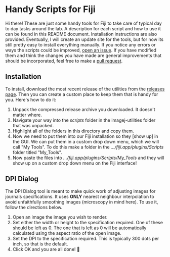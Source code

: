 # Handy Scripts for Fiji
Hi there! These are just some handy tools for Fiji to take care of typical day to day tasks around the lab. A description for each script and how to use it can be found in this README document. Installation instructions are also provided. Eventually, I will create an update site for the tools, but for now its still pretty easy to install everything manually. If you notice any errors or ways the scripts could be improved, [open an issue](https://github.com/ScienceToolkit/imagej-utilities/issues). If you have modified them and think the changes you have made are general improvements that should be incorporated, feel free to make a [pull request](https://yangsu.github.io/pull-request-tutorial/).

## Installation
To install, download the most recent release of the utilities from the [releases page](https://github.com/ScienceToolkit/imagej-utilities/releases). Then you can create a custom place to keep them that is handy for you. Here's how to do it:
1. Unpack the compressed release archive you downloaded. It doesn't matter where.
2. Navigate your way into the _scripts_ folder in the imagej-utilities folder that was unpacked.
3. Highlight all of the folders in this directory and copy them.
4. Now we need to put them into our Fiji installation so they [show up] in the GUI. We can put them in a custom drop down menu, which we will call "My Tools". To do this make a folder in the _.../fiji.app/plugins/Scripts_ folder titled "My_Tools".
5. Now paste the files into _.../fiji.app/plugins/Scripts/My_Tools_ and they will show up on a custom drop down menu on the Fiji interface!

## DPI Dialog
The DPI Dialog tool is meant to make quick work of adjusting images for journals specifications. It uses __ONLY__ nearest neighbour interpolation to avoid unfaithfully smoothing images (microscopy in mind here). To use it, follow the directions below.

1. Open an image the image you wish to render.
2. Set either the width or height to the specification required. One of these should be left as 0. The one that is left as 0 will be automatically calculated using the aspect ratio of the open image.
3. Set the DPI to the specification required. This is typically 300 dots per inch, so that is the default.
4. Click OK and you are all done! :rocket:
